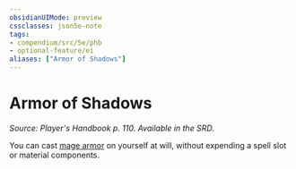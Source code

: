 ```yaml
---
obsidianUIMode: preview
cssclasses: json5e-note
tags:
- compendium/src/5e/phb
- optional-feature/ei
aliases: ["Armor of Shadows"]
---
```

# Armor of Shadows
*Source: Player's Handbook p. 110. Available in the SRD.* 

You can cast [mage armor](../../spells/mage-armor.md#) on yourself at will, without expending a spell slot or material components.